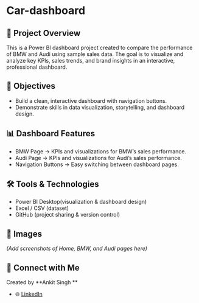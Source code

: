 # Car-dashboard

## 📌 Project Overview
This is a Power BI dashboard project created to compare the performance of BMW and Audi using sample sales data.
The goal is to visualize and analyze key KPIs, sales trends, and brand insights in an interactive, professional dashboard.

## 🎯 Objectives
- Build a clean, interactive dashboard with navigation buttons.
- Demonstrate skills in data visualization, storytelling, and dashboard design.

## 📊 Dashboard Features
- BMW Page → KPIs and visualizations for BMW’s sales performance.
- Audi Page → KPIs and visualizations for Audi’s sales performance.
- Navigation Buttons → Easy switching between dashboard pages.

## 🛠️ Tools & Technologies
- Power BI Desktop(visualization & dashboard design)
- Excel / CSV (dataset)
- GitHub (project sharing & version control)


## 📸 Images
*(Add screenshots of Home, BMW, and Audi pages here)*

## 🔗 Connect with Me
Created by **Ankit Singh **
- 🌐 [LinkedIn](https://www.linkedin.com/in/ankit-singh-shekhawat)

